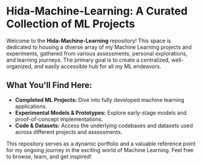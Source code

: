 # Hida-Machine-Learning: A Curated Collection of ML Projects

Welcome to the **Hida-Machine-Learning** repository! This space is dedicated to housing a diverse array of my Machine Learning projects and experiments, gathered from various assessments, personal explorations, and learning journeys. The primary goal is to create a centralized, well-organized, and easily accessible hub for all my ML endeavors.

## What You'll Find Here:

-   **Completed ML Projects:** Dive into fully developed machine learning applications.
-   **Experimental Models & Prototypes:** Explore early-stage models and proof-of-concept implementations.
-   **Code & Datasets:** Access the underlying codebases and datasets used across different projects and assessments.

This repository serves as a dynamic portfolio and a valuable reference point for my ongoing journey in the exciting world of Machine Learning. Feel free to browse, learn, and get inspired!
